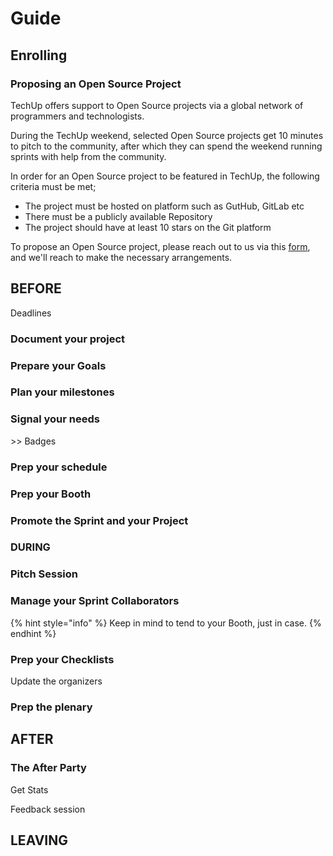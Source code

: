 # Guide



## Enrolling

### Proposing an Open Source Project

TechUp offers support to Open Source projects via a global network of programmers and technologists.

During the TechUp weekend, selected Open Source projects get 10 minutes to pitch to the community, after which they can spend the weekend running sprints with help from the community.

In order for an Open Source project to be featured in TechUp, the following criteria must be met;

* The project must be hosted on platform such as GutHub, GitLab etc
* There must be a publicly available Repository
* The project should have at least 10 stars on the Git platform

To propose an Open Source project, please reach out to us via this [form](https://tiof.click/TechUpForms), and we'll reach to make the necessary arrangements.

## BEFORE

Deadlines

### Document your project



### Prepare your Goals



### Plan your milestones



### Signal your needs

\>> Badges



### Prep your schedule



### Prep your Booth



### Promote the Sprint and your Project



### DURING

### Pitch Session



### Manage your Sprint Collaborators





{% hint style="info" %}
Keep in mind to tend to your Booth, just in case.
{% endhint %}



### Prep your Checklists

Update the organizers



### Prep the plenary



## AFTER

### The After Party

Get Stats

Feedback session





## LEAVING

